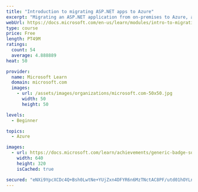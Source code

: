 ```yaml
---
title: "Introduction to migrating ASP.NET apps to Azure"
excerpt: "Migrating an ASP.NET application from on-premises to Azure, along with a supporting Azure SQL database, can provide many advantages, but also challenges. Learn how to evaluate the migration process to determine if it’s right for your application."
webUrl: https://docs.microsoft.com/en-us/learn/modules/intro-to-migrating-aspnet-apps-azure/
type: course
price: Free
length: PT49M
ratings:
  count: 54
  average: 4.888889
heat: 50

provider:
  name: Microsoft Learn
  domain: microsoft.com
  images:
    - url: /assets/images/organizations/microsoft.com-50x50.jpg
      width: 50
      height: 50

levels:
  - Beginner

topics:
  - Azure

images:
  - url: https://docs.microsoft.com/learn/achievements/generic-badge-social.png
    width: 640
    height: 320
    isCached: true

secured: "eNXi9YpcXCDc4Q+Bsh0LwtNe+YUjZxn4DFYR6n6MzTNctAC8PF/utd01hOYLnW/8uPu1JnCdLH+rm/yYfqu2b8FKQtuJ8/l46FDUZ/ElFKBhAo4pJUra68cykIgLeosS7rgHr+jcxzT5Y2hcHWC4mtpcDwuTjkt8CEK9gUQMf9JVvOQL/XVDBI8mW6mWI6wOp1t2+lBZoVbb4xa5s0GHbJIblHeO2Oal6KyLfir1nXb1wthwx+fxcYO3KGtU/0mU+BBi2Mcdl3nd2hfenzTo2Qg7Bd4Kk7v79Ue8z5ZHDUltG388lJ7xPhG3ys0T8dqs/0LLI3chN4ru9kXIvUCWXUFvywEzlDpnVjGzN3q/Q6QBhNcXfTA+LTWV8TurMXFXS4qMmujPdz2YGEK3e8kWFgQhnIagH2VyWev6CuKY/7s=;E5uVPoGNrJ5okt6ufmCNNw=="
---
```


